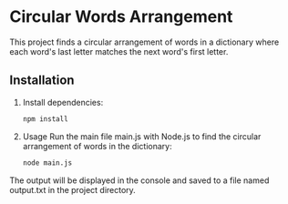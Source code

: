# Circular Words Arrangement

This project finds a circular arrangement of words in a dictionary where each word's last letter matches the next word's first letter.

## Installation

1. Install dependencies:

   ```bash
   npm install

2. Usage
Run the main file main.js with Node.js to find the circular arrangement of words in the dictionary:
    ```bash
    node main.js

The output will be displayed in the console and saved to a file named output.txt in the project directory.
